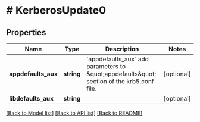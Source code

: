 # # KerberosUpdate0

## Properties

Name | Type | Description | Notes
------------ | ------------- | ------------- | -------------
**appdefaults_aux** | **string** | &#x60;appdefaults_aux&#x60; add parameters to \&quot;appdefaults\&quot; section of the krb5.conf file. | [optional]
**libdefaults_aux** | **string** |  | [optional]

[[Back to Model list]](../../README.md#models) [[Back to API list]](../../README.md#endpoints) [[Back to README]](../../README.md)
